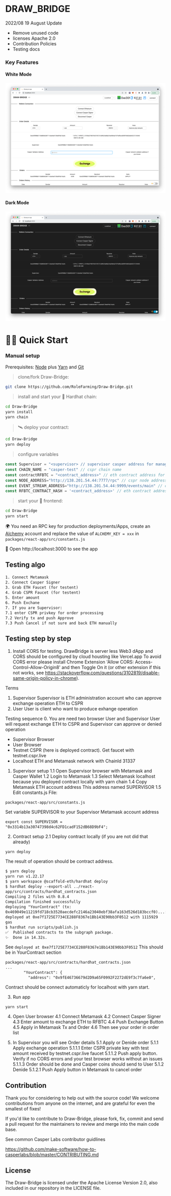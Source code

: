 # DRAW_BRIDGE

2022/08 19 August Update 
+ Remove unused code
+ licenses Apache 2.0
+ Contribution Policies
+ Testing docs

### Key Features

#### White Mode

![image](https://github.com/RoleFarming/project11/raw/main/assets/white.png)

#### Dark Mode
![image](https://github.com/RoleFarming/project11/raw/main/assets/dark.png)

# 🏄‍♂️ Quick Start

### Manual setup

Prerequisites: [Node](https://nodejs.org/en/download/) plus [Yarn](https://classic.yarnpkg.com/en/docs/install/) and [Git](https://git-scm.com/downloads)

> clone/fork Draw-Bridge:

```bash
git clone https://github.com/RoleFarming/Draw-Bridge.git
```

> install and start your 👷‍ Hardhat chain:

```bash
cd Draw-Bridge
yarn install
yarn chain
```

> 🛰 deploy your contract:

```bash
cd Draw-Bridge
yarn deploy
```

> configure variables

```javascript
const Supervisor = "<supervisor> // supervisor casper address for manage transfers
const CHAIN_NAME = "casper-test" // cspr chain name
const contractRFBTC = "<contract_address>" // eth contract address for rfbtc
const NODE_ADDRESS="http://138.201.54.44:7777/rpc" // cspr node address
const EVENT_STREAM_ADDRESS="http://138.201.54.44:9999/events/main" // cspr event stream
const RFBTC_CONTRACT_HASH = '<contract_address>' // eth contract address for rfbtc
```

> start your 📱 frontend:

```bash
cd Draw-Bridge
yarn start
```

🌍 You need an RPC key for production deployments/Apps, create an [Alchemy](https://www.alchemy.com/) account and replace the value of `ALCHEMY_KEY = xxx` in `packages/react-app/src/constants.js`

📱 Open http://localhost:3000 to see the app

## Testing algo
```
1. Connect Metamask
2. Connect Casper Signer
3. Grab ETH Faucet (for testent)
4. Grab CSPR Faucet (for testent) 
5. Enter amount
6. Push Exchane
7. If you are Supervisor:
7.1 enter CSPR privkey for order processing
7.2 Verify tx and push Approve
7.3 Push Cancel if not sure and back ETH manually
```

## Testing step by step

1. Install CORS for testing. 
DrawBridge is server less Web3 dApp and CORS should be configured by cloud housting like Vercel.app 
To avoid CORS error please install Chrome Extension 'Allow CORS: Access-Control-Allow-Origin8' and then Toggle On it (or other extension if this not works, see https://stackoverflow.com/questions/3102819/disable-same-origin-policy-in-chrome).

Terms
1. Supervisor
Supervisor is ETH administration account who can approve exchange operation ETH to CSPR
2. User
User is client who want to produce exhange operation

Testing sequence
0. You are need two browser User and Supervisor
User will request exchange ETH to CSPR and Supervisor can approve or denied operation
- Supervisor Browser
- User Browser
- Testnet CSPR (here is deployed contract). Get faucet with testnet.cspr.live
- Localhost ETH and Metamask network with ChainId 31337

1. Supervisor setup
1.1 Open Supervisor browser with Metamask and Casper Wallet
1.2 Login to Metamask
1.3 Select Metamask localhost because you deployed contract locally with yarn chain
1.4 Copy Metamask ETH account address
This address named SUPERVISOR
1.5 Edit constants.js
File:
```
packages/react-app/src/constants.js
```
Set variable SUPERVISOR to your Supervisor Metamask account address
```
export const SUPERVISOR = "0x3314b13a30747398d4c62FD1cadF152dB68D9bF4";
```

2. Contract setup
2.1 Deploy contract locally (if you are not did that already)
```
yarn deploy
```
The result of operation should be contract address.
```
$ yarn deploy
yarn run v1.22.17
$ yarn workspace @scaffold-eth/hardhat deploy
$ hardhat deploy --export-all ../react-app/src/contracts/hardhat_contracts.json
Compiling 2 files with 0.8.4
Compilation finished successfully
deploying "YourContract" (tx: 0x469049e11219fd718cb3520aecdefc2146a23040ebf38afa163d526d183bccf0)...: deployed at 0xe7f1725E7734CE288F8367e1Bb143E90bb3F0512 with 1115929 gas
$ hardhat run scripts/publish.js
✅  Published contracts to the subgraph package.
✨  Done in 14.32s.
```
See `deployed at 0xe7f1725E7734CE288F8367e1Bb143E90bb3F0512`
This should be in YourContract section
```
packages/react-app/src/contracts/hardhat_contracts.json
...
        "YourContract": {
          "address": "0x9fE46736679d2D9a65F0992F2272dE9f3c7fa6e0",
```
Contract should be connect automaticly for localhost with yarn start.

3. Run app
```
yarn start
```

4. Open User browser
4.1 Connect Metamask
4.2 Connect Casper Signer
4.3 Enter amount to exchange ETH to RFBTC
4.4 Push Exchange Button
4.5 Apply in Metamask Tx and Order
4.6 Then see your order in order list

5. In Supervisor you will see Order details
5.1 Apply or Denide order
5.1.1 Apply exchange operation
5.1.1.1 Enter CSPR private key with test amount received by testnet.cspr.live faucet
5.1.1.2 Push apply button. Verify if no CORS errors and your test browser works without an issues
5.1.1.3 Order should be done and Casper coins should send to User 
5.1.2 Denide
5.1.2.1 Push Apply button in Metamask to cancel order 

## Contribution

Thank you for considering to help out with the source code! We welcome contributions
from anyone on the internet, and are grateful for even the smallest of fixes!

If you'd like to contribute to Draw-Bridge, please fork, fix, commit and send a pull request
for the maintainers to review and merge into the main code base. 

See common Casper Labs contributor guidlines

https://github.com/make-software/how-to-casperlabs/blob/master/CONTRIBUTING.md

## License
The Draw-Bridge is licensed under the Apache License Version 2.0, also included in our repository in the LICENSE file.

